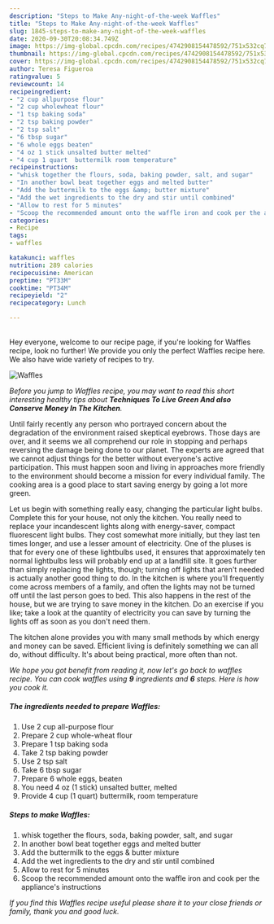 ```yaml
---
description: "Steps to Make Any-night-of-the-week Waffles"
title: "Steps to Make Any-night-of-the-week Waffles"
slug: 1845-steps-to-make-any-night-of-the-week-waffles
date: 2020-09-30T20:08:34.749Z
image: https://img-global.cpcdn.com/recipes/4742908154478592/751x532cq70/waffles-recipe-main-photo.jpg
thumbnail: https://img-global.cpcdn.com/recipes/4742908154478592/751x532cq70/waffles-recipe-main-photo.jpg
cover: https://img-global.cpcdn.com/recipes/4742908154478592/751x532cq70/waffles-recipe-main-photo.jpg
author: Teresa Figueroa
ratingvalue: 5
reviewcount: 14
recipeingredient:
- "2 cup allpurpose flour"
- "2 cup wholewheat flour"
- "1 tsp baking soda"
- "2 tsp baking powder"
- "2 tsp salt"
- "6 tbsp sugar"
- "6 whole eggs beaten"
- "4 oz 1 stick unsalted butter melted"
- "4 cup 1 quart  buttermilk room temperature"
recipeinstructions:
- "whisk together the flours, soda, baking powder, salt, and sugar"
- "In another bowl beat together eggs and melted butter"
- "Add the buttermilk to the eggs &amp; butter mixture"
- "Add the wet ingredients to the dry and stir until combined"
- "Allow to rest for 5 minutes"
- "Scoop the recommended amount onto the waffle iron and cook per the appliance&#39;s instructions"
categories:
- Recipe
tags:
- waffles

katakunci: waffles 
nutrition: 289 calories
recipecuisine: American
preptime: "PT33M"
cooktime: "PT34M"
recipeyield: "2"
recipecategory: Lunch

---
```

<br>
Hey everyone, welcome to our recipe page, if you're looking for Waffles recipe, look no further! We provide you only the perfect Waffles recipe here. We also have wide variety of recipes to try.
<br>


![Waffles](https://img-global.cpcdn.com/recipes/4742908154478592/751x532cq70/waffles-recipe-main-photo.jpg)

<i>Before you jump to Waffles recipe, you may want to read this short interesting healthy tips about 
<strong>Techniques To Live Green And also Conserve Money In The Kitchen</strong>.</i>
</br>

Until fairly recently any person who portrayed concern about the degradation of the environment raised skeptical eyebrows. Those days are over, and it seems we all comprehend our role in stopping and perhaps reversing the damage being done to our planet. The experts are agreed that we cannot adjust things for the better without everyone's active participation. This must happen soon and living in approaches more friendly to the environment should become a mission for every individual family. The cooking area is a good place to start saving energy by going a lot more green.

Let us begin with something really easy, changing the particular light bulbs. Complete this for your house, not only the kitchen. You really need to replace your incandescent lights along with energy-saver, compact fluorescent light bulbs. They cost somewhat more initially, but they last ten times longer, and use a lesser amount of electricity. One of the pluses is that for every one of these lightbulbs used, it ensures that approximately ten normal lightbulbs less will probably end up at a landfill site. It goes further than simply replacing the lights, though; turning off lights that aren't needed is actually another good thing to do. In the kitchen is where you'll frequently come across members of a family, and often the lights may not be turned off until the last person goes to bed. This also happens in the rest of the house, but we are trying to save money in the kitchen. Do an exercise if you like; take a look at the quantity of electricity you can save by turning the lights off as soon as you don't need them.

The kitchen alone provides you with many small methods by which energy and money can be saved. Efficient living is definitely something we can all do, without difficulty. It's about being practical, more often than not.


<i>We hope you got benefit from reading it, now let's go back to waffles recipe. You can cook waffles using <strong>9</strong> ingredients and <strong>6</strong> steps. Here is how you cook it.
</i>

##### The ingredients needed to prepare Waffles:

1. Use 2 cup all-purpose flour
1. Prepare 2 cup whole-wheat flour
1. Prepare 1 tsp baking soda
1. Take 2 tsp baking powder
1. Use 2 tsp salt
1. Take 6 tbsp sugar
1. Prepare 6 whole eggs, beaten
1. You need 4 oz (1 stick) unsalted butter, melted
1. Provide 4 cup (1 quart)  buttermilk, room temperature


##### Steps to make Waffles:

1. whisk together the flours, soda, baking powder, salt, and sugar
1. In another bowl beat together eggs and melted butter
1. Add the buttermilk to the eggs &amp; butter mixture
1. Add the wet ingredients to the dry and stir until combined
1. Allow to rest for 5 minutes
1. Scoop the recommended amount onto the waffle iron and cook per the appliance&#39;s instructions


<i>If you find this Waffles recipe useful please share it to your close friends or family, thank you and good luck.</i>
